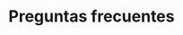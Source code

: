 ---
title: Preguntas frecuentes
draft: false
faqs:
- title: ¿Qué es la mediación?
  answer: La mediación es una instancia previa y obligatoria, antes de iniciar un juicio o demanda. En ella, las partes pueden llegar a un acuerdo, asistidos por un mediador/a.\nEste acuerdo se deja por escrito en un “Acta de Acuerdo”, el que, de ser aprobado por un Juez de Familia, tiene la misma validez que una sentencia judicial. Si no hay acuerdo, el mediador/a termina el proceso y entrega un “Certificado de Mediación Frustrada”. Este permite a las partes, si así lo desean, (a través de un/a abogado/a) presentar una demanda ante un Tribunal de Familia.

- title: ¿Qué es un mediador/a?
  answer: Son profesionales especializados que facilitan el diálogo entre las personas que concurrieron al proceso de mediación. Son una figura neutral e imparcial que orientan a las partes para que encuentren una solución. Específicamente, los mediadores familiares son profesionales que han estudiado los modelos y técnicas de los procesos de mediación. Dichos programas incluyen contenidos tales como teoría de sistemas familiares, teoría de la comunicación, habilidades comunicacionales y derecho de familia. Para poder ejercer su rol, deben estar debidamente inscritos en el Registro de Mediadores/as que administra el Ministerio de Justicia y Derechos Humanos, a través de sus respectivas Secretarias Regionales Ministeriales.

- title: ¿Qué materias se pueden tratar en mediación?
  answer: "Las materias de mediación obligatoria son: los alimentos, la relación directa y regular (visitas), y el Cuidado personal (tuición)."

- title: ¿Si la mediación terminó siendo frustrada, cuál es el proceso a seguir?
  answer: El acta de mediación frustrada permite continuar la tramitación ante un Tribunal de Familia, para lo cual requerirá un abogado/a. Si no tiene los medios para contratar uno, puede solicitar asesoría jurídica gratuita en la Corporación de Asistencia Judicial. 

- title: ¿Quiénes son beneficiarios de las pensiones alimenticias?
  answer: Los alimentos pueden ser concedidos a descendientes, cónyuge y ascendientes. Los alimentos concedidos a los descendientes y hermanos se pagarán hasta que cumplan 21 años, salvo que estén estudiando una profesión u oficio (en tal caso se pagarán hasta los 28 años) o que les afecte una incapacidad física o mental que les impida subsistir por sí mismos, o que, por circunstancias calificadas, el juez considere el pago de alimentos indispensables para su subsistencia.

- title: ¿Qué es la pensión de alimentos?
  answer: "Se entiende por alimentos lo indispensable para la vida: Alimentación; vestimenta; educación; salud; recreación, etc. Para niños, niñas y adolescentes, incluye enseñanza básica, media y el aprendizaje de alguna profesión u oficio."

- title: ¿Cuál es el monto mínimo de la pensión alimenticia?
  answer: El monto mínimo no podrá ser inferior al 40% del ingreso mínimo remuneracional, monto que tratándose de dos o más menores de edad, no podrá ser inferior al 30% por cada uno de ellos. Si el alimentante justifica ante el Tribunal de Familia que carece de los medios para pagar dicho monto, el Juez está facultado para rebajarlo. Asimismo, el Tribunal no podrá fijar como monto de la pensión, una suma o porcentaje que exceda el 50% de las rentas del alimentante.
---
